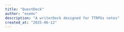 ```yaml
---
title: "QuestDeck"
author: "esemv"
description: "A writerDeck designed for TTRPGs notes"
created_at: "2025-06-12"
---
```

